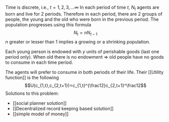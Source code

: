 
Time is discrete, i.e., $t=1,2,3,...\infty$
In each period of time $t$, $N_t$ agents are born and live for 2 periods. Therefore in each period, there are 2 groups of people, the young and the old who were born in the previous period. The population progresses using this formula$$N_t=nN_{t-1}$$$n$ greater or lesser than 1 implies a growing or a shrinking population. 

Each young person is endowed with $y$ units of perishable goods (last one period only). When old there is no endowment => old people have no goods to consume in each time period. 

The agents will prefer to consume in both periods of their life. Their [[Utility function]] is the following$$U(c_{1,t},c_{2,t+1})=c_{1,t}^{\frac12}c_{2,t+1}^\frac12$$Solutions to this problem:
- [[social planner solution]]
- [[Decentralized record keeping based solution]]
- [[simple model of money]]


